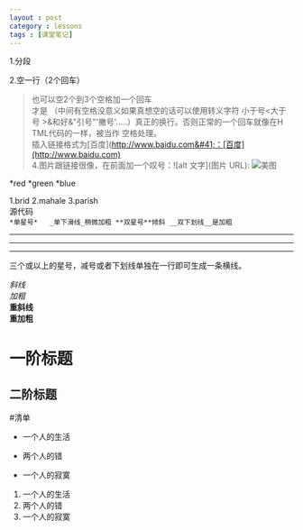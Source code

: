```yaml
---
layout : post
category : lessons
tags : [课堂笔记]
---
```

1.分段

2.空一行（2个回车）

>也可以空2个到3个空格加一个回车   
>才是     （中间有空格没意义如果真想空的话可以使用转义字符&nbsp;小于号&lt;大于号
>&gt;&和好&amp;"引号&quot;'撇号&apos;.....）真正的换行。否则正常的一个回车就像在H
>TML代码的一样，被当作
>空格处理。  
>插入链接格式为&#91;百度&#93;&#40;http://www.baidu.com&#41;：[百度](http://www.baidu.com)   
>4.图片跟链接很像，在前面加一个叹号：!&#91;alt&nbsp;文字&#93;&#40;图片&nbsp;URL&#41;:
>![美图](E:/apache/fristProjroect/16745.jpg)
  
*red
*green
*blue

1.brid
2.mahale
3.parish   
源代码  
`*单星号*	
_单下滑线_稍微加粗
**双星号**倾斜
__双下划线__是加粗`   

****   
____   
----   
三个或以上的星号，减号或者下划线单独在一行即可生成一条横线。  

*斜线*   
_加粗_   
**重斜线**    
__重加粗__   

一阶标题
==============
二阶标题
--------------   

#清单

* 一个人的生活   
- 两个人的错   
+ 一个人的寂寞  

1. 一个人的生活   
2. 两个人的错   
3. 一个人的寂寞 
